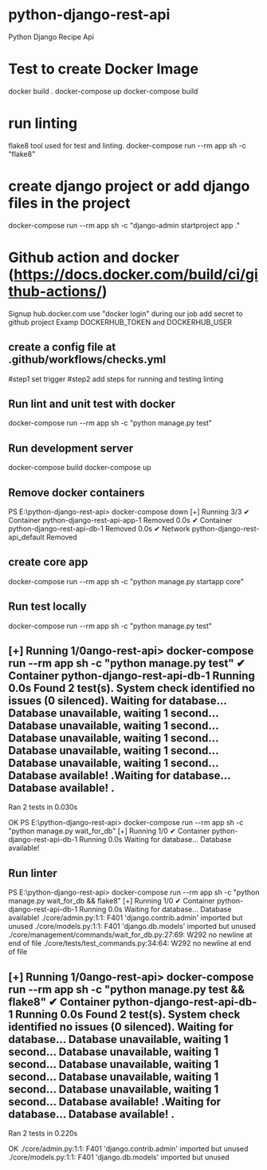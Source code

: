 # python-django-rest-api
Python Django Recipe Api



# Test to create Docker Image
docker build .
docker-compose up
docker-compose build

# run linting
flake8 tool used for test and linting.
docker-compose run --rm app sh -c "flake8"

# create django project or add django files in the project
docker-compose run --rm app sh -c "django-admin startproject app ."

# Github action and docker (https://docs.docker.com/build/ci/github-actions/)
Signup hub.docker.com
use "docker login" during our job
add secret to github project Examp DOCKERHUB_TOKEN and DOCKERHUB_USER


## create a config file at .github/workflows/checks.yml
#step1 set trigger
#step2 add steps for running and testing linting

## Run lint and unit test with  docker
docker-compose run --rm app sh -c "python manage.py test"

## Run development server
docker-compose build
docker-compose up


## Remove docker containers
PS E:\python-django-rest-api> docker-compose down
[+] Running 3/3
 ✔ Container python-django-rest-api-app-1  Removed                                                                 0.0s
 ✔ Container python-django-rest-api-db-1   Removed                                                                 0.0s
 ✔ Network python-django-rest-api_default  Removed


## create core app
docker-compose run --rm app sh -c "python manage.py startapp core"

## Run test locally
docker-compose run --rm app sh -c "python manage.py test"

[+] Running 1/0ango-rest-api> docker-compose run --rm app sh -c "python manage.py test"
 ✔ Container python-django-rest-api-db-1  Running                                                                                0.0s
Found 2 test(s).
System check identified no issues (0 silenced).
Waiting for database...
Database unavailable, waiting 1 second...
Database unavailable, waiting 1 second...
Database unavailable, waiting 1 second...
Database unavailable, waiting 1 second...
Database unavailable, waiting 1 second...
Database available!
.Waiting for database...
Database available!
.
----------------------------------------------------------------------
Ran 2 tests in 0.030s

OK
PS E:\python-django-rest-api> docker-compose run --rm app sh -c "python manage.py wait_for_db"
[+] Running 1/0
 ✔ Container python-django-rest-api-db-1  Running                                                                                0.0s
Waiting for database...
Database available!


## Run linter 

PS E:\python-django-rest-api> docker-compose run --rm app sh -c "python manage.py wait_for_db && flake8"
[+] Running 1/0
 ✔ Container python-django-rest-api-db-1  Running                                                                                0.0s
Waiting for database...
Database available!
./core/admin.py:1:1: F401 'django.contrib.admin' imported but unused
./core/models.py:1:1: F401 'django.db.models' imported but unused
./core/management/commands/wait_for_db.py:27:69: W292 no newline at end of file
./core/tests/test_commands.py:34:64: W292 no newline at end of file


[+] Running 1/0ango-rest-api> docker-compose run --rm app sh -c "python manage.py test && flake8"
 ✔ Container python-django-rest-api-db-1  Running                                                                                0.0s
Found 2 test(s).
System check identified no issues (0 silenced).
Waiting for database...
Database unavailable, waiting 1 second...
Database unavailable, waiting 1 second...
Database unavailable, waiting 1 second...
Database unavailable, waiting 1 second...
Database unavailable, waiting 1 second...
Database available!
.Waiting for database...
Database available!
.
----------------------------------------------------------------------
Ran 2 tests in 0.220s

OK
./core/admin.py:1:1: F401 'django.contrib.admin' imported but unused
./core/models.py:1:1: F401 'django.db.models' imported but unused